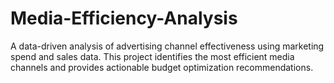 # Media-Efficiency-Analysis
A data-driven analysis of advertising channel effectiveness using marketing spend and sales data.  This project identifies the most efficient media channels and provides actionable budget optimization recommendations.

